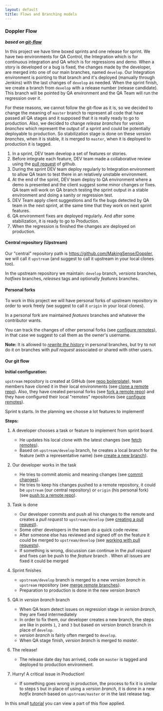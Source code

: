 ```yaml
---
layout: default
title: Flows and Branching models
---
```


### Doppler Flow

**_based on [git-flow]_**

In this project we have time boxed sprints and one release for sprint.
We have two environments for QA Control, the Integration which is for continuous integration and QA which is for regressions and demo.
When a story is developed or a bug is fixed, the changes made by the developer, are merged into one of our main branches, named `develop`. 
Our Integration environment is pointing to that branch and it's deployed (manually through Jenkins) with the last changes of `develop` as needed.
When the sprint finish, we create a branch from `develop` with a release number (release candidate). This branch will be pointed by QA environment and the QA Team will run the regression over it. 

For these reasons, we cannot follow the git-flow as it is, so we decided to change the meaning of `master` branch to represent all code that have passed all QA stages and it supposed that it is really ready to go to production. Also, we decided to change _release branches_ for _version branches_ which represent the output of a sprint and could be potentially deployable to production. So stabilization stage is done on these _version branches_, when it is stable, it is merged to `master`, when it is deployed to production it is tagged.

1. In a sprint, DEV team develop a set of features or stories. 
2. Before integrate each feature, DEV team made a collaborative review using the [pull request] of github. 
3. During the sprint DEV team deploy regularly to Integration environment to allow QA 
   team to test there in an relatively unstable environment.
4. At the end of the sprint, DEV team deploy to QA environment where a demo is 
   presented and the client suggest some minor changes or fixes. QA team will 
   work on QA branch testing the sprint output in a stable environment and doing 
   a sanity or regression test.
5. DEV Team apply client suggestions and fix the bugs detected by QA team in the 
   next sprint, at the same time that they work on next sprint features.
6. QA environment fixes are deployed regularly. And after some stabilization, 
   it is ready to go to Production.
7. When the regression is finished the changes are deployed on production.

#### Central repository (Upstream)

Our "central" repository path is https://github.com/MakingSense/Doppler, we will call it `upstream` (and suggest to call it upstream in your local clones too).

In the upstream repository we maintain: `develop` branch, _versions_ branches, _hotfixes_ branches, _releases_ tags and optionally _features_ branches.

#### Personal forks

To work in this project we will have personal forks of upstream repository in order to work
freely (we suggest to call it `origin` in your local clones).

In a personal fork are maintained _features_ branches and whatever the 
contributor wants.

You can track the changes of other personal forks (see [configure remotes]), in
that case we suggest to call them as the owner's username.

**Note:** It is allowed to _[rewrite the history]_ in personal branches, but try 
to not do it on branches with _pull request_ associated or shared with other 
users.

#### Our git flow

**Initial configuration:** 

`upstream` repository is created at GitHub (see [repo boilerplate]), team members have cloned it in their local environments (see [clone a remote repo]). Also, they have created personal forks (see [fork a remote repo]) and they have configured their local "remotes" repositories (see [configure remotes]). 

Sprint `N` starts. In the planning we choose a lot features to implement!

**Steps:**

1. A developer chooses a task or feature to implement from sprint board.

    * He updates his local clone with the latest changes (see [fetch remotes]).
    * Based on `upstream/develop` branch, he creates a local branch for the feature (with 
      a representative name) (see [create a new branch]).
	  
2. Our developer works in the task

    * He tries to commit atomic and meaning changes (see [commit changes]).
    * He tries to keep his changes pushed to a remote repository, it could be 
      `upstream` (our central repository) or `origin` (his personal fork) (see [push to a remote repo]).
	  
3. Task is done

    * Our developer commits and push all his changes to the remote and creates 
      a _pull request_ to `upstream/develop` (see [creating a pull request]).
    * Some other developers in the team do a quick code review.
    * After someone else has reviewed and signed off on the feature it could be 
      merged to `upstream/develop` (see [working with pull requests]). 
    * If something is wrong, discussion can continue in the _pull request_ and fixes can be push to the _feature_ branch . When all issues are fixed it could be merged

4. Sprint finishes

    * `upstream/develop` branch is merged to a new _version branch_ in `upstream` repository (see  [merge remote branches]).
    * Preparation to production is done in the new _version branch_

5. QA in _version branch_ branch

    * When QA team detect issues on regression stage in _version branch_, they are fixed intermediately
    * In order to fix them, our developer creates a new branch, the steps are like in points `1`, `2` and `3` but based on _version branch_ branch in place of `develop`.
    * _version branch_ is fairly often merged to `develop`.
    * When QA stage finish, _version branch_ is merged to _master_.

6. The release!

    * The release date day has arrived, code on `master` is tagged and deployed to production environment.

7. Hurry! A critical issue in Production!

    * If something goes wrong in production, the process to fix it is similar to steps `5` but in place of using a _version branch_, it is done in a new _hotfix branch_ based on `upstream/master` or in the last release tag.

In this small [tutorial] you can view a part of this flow applied. 

[git-flow]: http://nvie.com/posts/a-successful-git-branching-model/
[repo boilerplate]: /migration-to-git/3-working-with-git/repo-boilerplate.html
[clone a remote repo]: /migration-to-git/3-working-with-git/clone-remote-repo.html
[fork a remote repo]: /migration-to-git/3-working-with-git/fork-a-repo.html
[configure remotes]: /migration-to-git/3-working-with-git/configure-remotes.html
[fetch remotes]: /migration-to-git/3-working-with-git/fetch-remotes.html
[create a new branch]: /migration-to-git/3-working-with-git/create-a-new-branch.html
[commit changes]: /migration-to-git/3-working-with-git/commit-changes.html
[push to a remote repo]: /migration-to-git/3-working-with-git/push-to-a-remote-repo.html
[creating a pull request]: /migration-to-git/3-working-with-git/creating-a-pull-request.html
[working with pull requests]: /migration-to-git/3-working-with-git/working-with-pull-requests.html
[pull request]: /migration-to-git/3-working-with-git/working-with-pull-requests.html
[merge remote branches]: /migration-to-git/3-working-with-git/merge-remote-branches.html
[rewrite the history]: http://git-scm.com/book/ch6-4.html
[tutorial]: /migration-to-git/4-flows/doppler-flow-example.html
